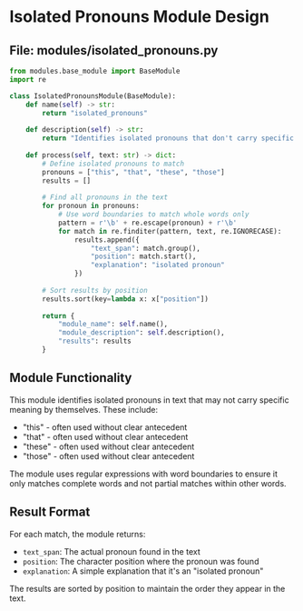 # Isolated Pronouns Module Design

## File: modules/isolated_pronouns.py

```python
from modules.base_module import BaseModule
import re

class IsolatedPronounsModule(BaseModule):
    def name(self) -> str:
        return "isolated_pronouns"
    
    def description(self) -> str:
        return "Identifies isolated pronouns that don't carry specific meaning by themselves"
    
    def process(self, text: str) -> dict:
        # Define isolated pronouns to match
        pronouns = ["this", "that", "these", "those"]
        results = []
        
        # Find all pronouns in the text
        for pronoun in pronouns:
            # Use word boundaries to match whole words only
            pattern = r'\b' + re.escape(pronoun) + r'\b'
            for match in re.finditer(pattern, text, re.IGNORECASE):
                results.append({
                    "text_span": match.group(),
                    "position": match.start(),
                    "explanation": "isolated pronoun"
                })
        
        # Sort results by position
        results.sort(key=lambda x: x["position"])
        
        return {
            "module_name": self.name(),
            "module_description": self.description(),
            "results": results
        }
```

## Module Functionality

This module identifies isolated pronouns in text that may not carry specific meaning by themselves. These include:

- "this" - often used without clear antecedent
- "that" - often used without clear antecedent
- "these" - often used without clear antecedent
- "those" - often used without clear antecedent

The module uses regular expressions with word boundaries to ensure it only matches complete words and not partial matches within other words.

## Result Format

For each match, the module returns:
- `text_span`: The actual pronoun found in the text
- `position`: The character position where the pronoun was found
- `explanation`: A simple explanation that it's an "isolated pronoun"

The results are sorted by position to maintain the order they appear in the text.